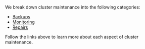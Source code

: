 We break down cluster maintenance into the following categories: 

- [Backups](./backup/README.md)
- [Monitoring](./monitor/README.md)
- [Repairs](./repair/README.md) 

Follow the links above to learn more about each aspect of cluster maintenance.